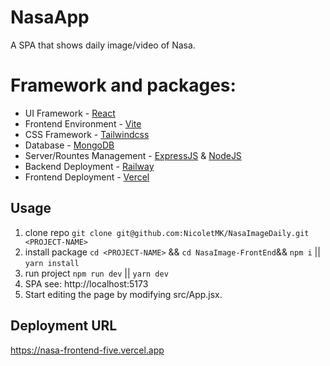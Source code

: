 # NasaApp

A SPA that shows daily image/video of Nasa.

# Framework and packages:

- UI Framework - [React](https://reactjs.org/)
- Frontend Environment - [Vite](https://vitejs.dev)
- CSS Framework - [Tailwindcss](https://tailwindcss.com)
- Database - [MongoDB](https://www.mongodb.com)
- Server/Rountes Management - [ExpressJS](https://expressjs.com) & [NodeJS](https://nodejs.org/en)
- Backend Deployment - [Railway](https://railway.app)
- Frontend Deployment - [Vercel](https://vercel.com)

## Usage

1. clone repo `git clone git@github.com:NicoletMK/NasaImageDaily.git <PROJECT-NAME>`
2. install package `cd <PROJECT-NAME>` && `cd NasaImage-FrontEnd`&& `npm i` || `yarn install`
3. run project `npm run dev` || `yarn dev`
4. SPA see: http://localhost:5173 
5. Start editing the page by modifying src/App.jsx.

## Deployment URL
https://nasa-frontend-five.vercel.app



